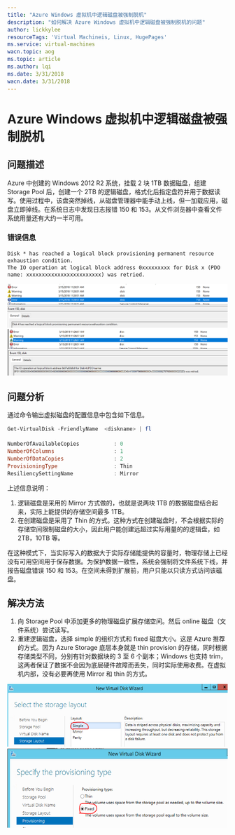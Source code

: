 ```yaml
---
title: "Azure Windows 虚拟机中逻辑磁盘被强制脱机"
description: "如何解决 Azure Windows 虚拟机中逻辑磁盘被强制脱机的问题"
author: lickkylee
resourceTags: 'Virtual Machineis, Linux, HugePages'
ms.service: virtual-machines
wacn.topic: aog
ms.topic: article
ms.author: lqi
ms.date: 3/31/2018
wacn.date: 3/31/2018
---
```


# Azure Windows 虚拟机中逻辑磁盘被强制脱机

## 问题描述

Azure 中创建的 Windows 2012 R2 系统，挂载 2 块 1TB 数据磁盘，组建 Storage Pool 后，创建一个 2TB 的逻辑磁盘，格式化后指定盘符并用于数据读写。使用过程中，该盘突然掉线，从磁盘管理器中能手动上线，但一加载应用，磁盘立即掉线。在系统日志中发现日志报错 150 和 153。从文件浏览器中查看文件系统用量还有大约一半可用。

### 错误信息

```
Disk * has reached a logical block provisioning permanent resource exhaustion condition.
The IO operation at logical block address 0xxxxxxxxx for Disk x (PDO name: xxxxxxxxxxxxxxxxxxxxxxxx) was retried.
```

![01](./media/aog-virtual-machines-windows-qa-logical-disk-retried/01.png)<br>
![02](./media/aog-virtual-machines-windows-qa-logical-disk-retried/02.png)

## 问题分析

通过命令输出虚拟磁盘的配置信息中包含如下信息。

```powershell
Get-VirtualDisk -FriendlyName  <diskname> | fl

NumberOfAvailableCopies           : 0
NumberOfColumns                   : 1
NumberOfDataCopies                : 2
ProvisioningType                  : Thin
ResiliencySettingName             : Mirror
```

上述信息说明：

1. 逻辑磁盘是采用的 Mirror 方式做的，也就是说两块 1TB 的数据磁盘结合起来，实际上能提供的存储空间最多 1TB。
2. 在创建磁盘是采用了 Thin 的方式。这种方式在创建磁盘时，不会根据实际的存储空间限制磁盘的大小，因此用户能创建远超过实际用量的的逻辑盘，如 2TB，10TB 等。

在这种模式下，当实际写入的数据大于实际存储能提供的容量时，物理存储上已经没有可用空间用于保存数据。为保护数据一致性，系统会强制将文件系统下线，并报告磁盘错误 150 和 153。在空间未得到扩展前，用户只能以只读方式访问该磁盘。

## 解决方法

1. 向 Storage Pool 中添加更多的物理磁盘扩展存储空间。然后 online 磁盘（文件系统）尝试读写。
2. 重建逻辑磁盘，选择 simple 的组织方式和 fixed 磁盘大小。这是 Azure 推荐的方式。因为 Azure Storage 底层本身就是 thin provision 的存储，同时根据存储类型不同，分别有针对数据块的 3 至 6 个副本；Windows 也支持 trim，这两者保证了数据不会因为底层硬件故障而丢失，同时实际使用收费。在虚拟机内部，没有必要再使用 Mirror 和 thin 的方式。

![03](./media/aog-virtual-machines-windows-qa-logical-disk-retried/03.png)<br>
![04](./media/aog-virtual-machines-windows-qa-logical-disk-retried/04.png)